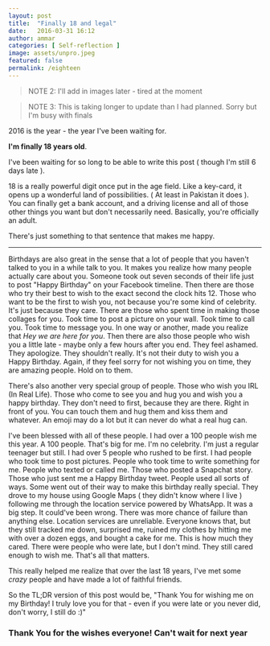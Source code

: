 ```yaml
---
layout: post
title:  "Finally 18 and legal"
date:   2016-03-31 16:12
author: ammar
categories: [ Self-reflection ]
image: assets/unpro.jpeg
featured: false
permalink: /eighteen
---
```


<!--![Finally 18 and legal]()-->

> NOTE 2: I'll add in images later - tired at the moment

> NOTE 3: This is taking longer to update than I had planned. Sorry but I'm busy with finals

2016 is the year - the year I've been waiting for.

**I'm finally 18 years old**.

I've been waiting for so long to be able to write this post ( though I'm still 6 days late ).

18 is a really powerful digit once put in the age field. Like a key-card, it opens up a wonderful land of possibilities. ( At least in Pakistan it does ). You can finally get a bank account, and a driving license and all of those other things you want but don't necessarily need. Basically, you're officially an adult.

There's just something to that sentence that makes me happy.

---

Birthdays are also great in the sense that a lot of people that you haven't talked to you in a while talk to you. It makes you realize how many people actually care about you. Someone took out seven seconds of their life just to post "Happy Birthday" on your Facebook timeline. Then there are those who try their best to wish to the exact second the clock hits 12. Those who want to be the first to wish you, not because you're some kind of celebrity. It's just because they care. There are those who spent time in making those collages for you. Took time to post a picture on your wall. Took time to call you. Took time to message you. In one way or another, made you realize that *Hey we are here for you*. Then there are also those people who wish you a little late - maybe only a few hours after you end. They feel ashamed. They apologize. They shouldn't really. It's not their duty to wish you a Happy Birthday. Again, if they feel sorry for not wishing you on time, they are amazing people. Hold on to them.

There's also another very special group of people. Those who wish you IRL (In Real Life). Those who come to see you and hug you and wish you a happy birthday. They don't need to first, because they are there. Right in front of you. You can touch them and hug them and kiss them and whatever. An emoji may do a lot but it can never do what a real hug can.

I've been blessed with all of these people. I had over a 100 people wish me this year. A 100 people. That's big for me. I'm no celebrity. I'm just a regular teenager but still. I had over 5 people who rushed to be first. I had people who took time to post pictures. People who took time to write something for me. People who texted or called me. Those who posted a Snapchat story. Those who just sent me a Happy Birthday tweet. People used all sorts of ways. Some went out of their way to make this birthday really special. They drove to my house using Google Maps ( they didn't know where I live ) following me through the location service powered by WhatsApp. It was a big step. It could've been wrong. There was more chance of failure than anything else. Location services are unreliable. Everyone knows that, but they still tracked me down, surprised me, ruined my clothes by hitting me with over a dozen eggs, and bought a cake for me. This is how much they cared. There were people who were late, but I don't mind. They still cared enough to wish me. That's all that matters.

This really helped me realize that over the last 18 years, I've met some *crazy* people and have made a lot of faithful friends.

So the TL;DR version of this post would be, "Thank You for wishing me on my Birthday! I truly love you for that - even if you were late or you never did, don't worry, I still do :)"


### Thank You for the wishes everyone! Can't wait for next year
